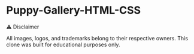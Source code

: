 # Puppy-Gallery-HTML-CSS
⚠️ Disclaimer

All images, logos, and trademarks belong to their respective owners.
This clone was built for educational purposes only.
